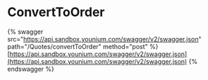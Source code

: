 # ConvertToOrder

{% swagger src="https://api.sandbox.younium.com/swagger/v2/swagger.json" path="/Quotes/convertToOrder" method="post" %}
[https://api.sandbox.younium.com/swagger/v2/swagger.json](https://api.sandbox.younium.com/swagger/v2/swagger.json)
{% endswagger %}
